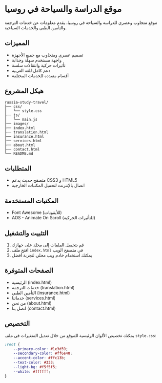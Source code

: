 # موقع الدراسة والسياحة في روسيا

موقع متجاوب وعصري للدراسة والسياحة في روسيا، يقدم معلومات عن خدمات الترجمة والتأمين الطبي والخدمات السياحية.

## المميزات

- تصميم عصري ومتجاوب مع جميع الأجهزة
- واجهة مستخدم سهلة وجذابة
- تأثيرات حركية وانتقالات سلسة
- دعم كامل للغة العربية
- أقسام متعددة للخدمات المختلفة

## هيكل المشروع

```
russia-study-travel/
├── css/
│   └── style.css
├── js/
│   └── main.js
├── images/
├── index.html
├── translation.html
├── insurance.html
├── services.html
├── about.html
├── contact.html
└── README.md
```

## المتطلبات

- متصفح حديث يدعم CSS3 و HTML5
- اتصال بالإنترنت لتحميل المكتبات الخارجية

## المكتبات المستخدمة

- Font Awesome (للأيقونات)
- AOS - Animate On Scroll (للتأثيرات الحركية)

## التثبيت والتشغيل

1. قم بتحميل الملفات إلى مجلد على جهازك
2. افتح ملف `index.html` في متصفح الويب
3. يمكنك استخدام خادم ويب محلي لتجربة أفضل

## الصفحات المتوفرة

- الرئيسية (index.html)
- خدمات الترجمة (translation.html)
- التأمين الطبي (insurance.html)
- خدماتنا (services.html)
- من نحن (about.html)
- اتصل بنا (contact.html)

## التخصيص

يمكنك تخصيص الألوان الرئيسية للموقع من خلال تعديل المتغيرات في ملف `style.css`:

```css
:root {
    --primary-color: #1e3d59;
    --secondary-color: #ff6e40;
    --accent-color: #ffc13b;
    --text-color: #333;
    --light-bg: #f5f5f5;
    --white: #ffffff;
}
```
